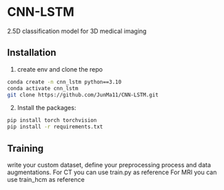 # CNN-LSTM

2.5D classification model for 3D medical imaging

## Installation
1. create env and clone the repo
```bash
conda create -n cnn_lstm python==3.10
conda activate cnn_lstm
git clone https://github.com/JunMa11/CNN-LSTM.git
```

2. Install the packages:
```bash
pip install torch torchvision
pip install -r requirements.txt
```

## Training

write your custom dataset, define your preprocessing process and data augmentations.
For CT you can use train.py as reference
For MRI you can use train_hcm as reference
